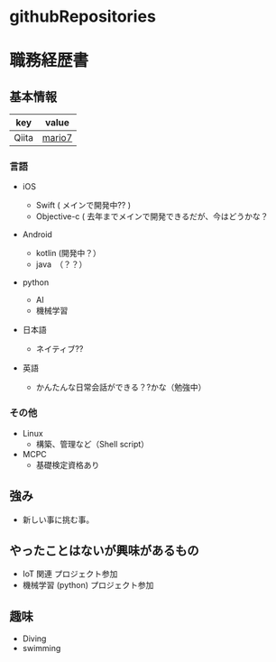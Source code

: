 # githubRepositories
# 職務経歴書

## 基本情報

|key|value|
|---|-----|
|Qiita|[mario7](https://qiita.com/mario7)|

### 言語

- iOS
  - Swift ( メインで開発中?? )
  - Objective-c ( 去年までメインで開発できるだが、今はどうかな？

- Android
  - kotlin (開発中？）
  - java　（？？）
  
- python
  - AI 
  - 機械学習
  
- 日本語
  - ネイティブ??
- 英語
  - かんたんな日常会話ができる？?かな（勉強中）


### その他

- Linux
  - 構築、管理など（Shell script）
- MCPC
  - 基礎検定資格あり

## 強み
 - 新しい事に挑む事。

## やったことはないが興味があるもの
 - IoT 関連 プロジェクト参加
 - 機械学習 (python) プロジェクト参加

## 趣味
 -  Diving 
 -  swimming
